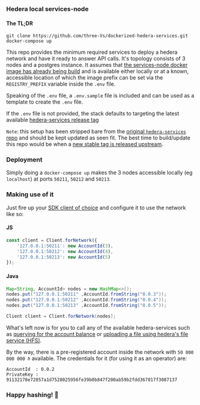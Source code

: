 ### Hedera local services-node

#### The TL;DR
```
git clone https://github.com/three-Vs/dockerized-hedera-services.git
docker-compose up
```

This repo provides the minimum required services to deploy a hedera network and have it ready to answer API calls. It's topology consists of 3 nodes and a postgres instance. It assumes that [the services-node docker image has already being build](https://github.com/hashgraph/hedera-services/blob/2ff1e352b4e42fbbabb8edff42ad5de60e8d3518/docs/docker-quickstart.md) and is available either locally or at a known, accessible location of which the image prefix can be set via the `REGISTRY_PREFIX` variable inside the `.env` file.

Speaking of the `.env` file, a `.env.sample` file is included and can be used as a template to create the `.env` file.

If the `.env` file is not provided, the stack defaults to targeting the latest available [hedera-services release tag](https://github.com/hashgraph/hedera-services/releases/)

`Note`: this setup has been stripped bare from the [original `hedera-services` repo](https://github.com/hashgraph/hedera-services) and should be kept updated as seen fit. The best time to build/update this repo would be when a [new stable tag is released upstream](https://github.com/hashgraph/hedera-services/tags).

### Deployment
Simply doing a `docker-compose up` makes the 3 nodes accessible locally (eg `localhost`) at ports `50211`, `50212` and `50213`.

### Making use of it
Just fire up your [SDK client of choice](https://docs.hedera.com/guides/docs/sdks) and configure it to use the network like so:

#### JS
``` javascript
const client = Client.forNetwork({
    '127.0.0.1:50211': new AccountId(3),
    '127.0.0.1:50212': new AccountId(4),
    '127.0.0.1:50213': new AccountId(5)
});
```

#### Java
``` java
Map<String, AccountId> nodes = new HashMap<>();
nodes.put("127.0.0.1:50211" ,AccountId.fromString("0.0.3"));
nodes.put("127.0.0.1:50212" ,AccountId.fromString("0.0.4"));
nodes.put("127.0.0.1:50213" ,AccountId.fromString("0.0.5"));

Client client = Client.forNetwork(nodes);
```

What's left now is for you to call any of the available hedera-services such as [querying for the account balance](https://docs.hedera.com/guides/docs/sdks/cryptocurrency/get-account-balance) or [uploading a file using hedera's file service (HFS)](https://docs.hedera.com/guides/docs/sdks/file-storage/create-a-file).

By the way, there is a pre-registered account inside the network with `50 000 000 000 ℏ` available. The credentials for it (for using it as an operator) are:
```
AccountId  : 0.0.2
PrivateKey : 91132178e72057a1d7528025956fe39b0b847f200ab59b2fdd367017f3087137 
```

### Happy hashing! 🥂
